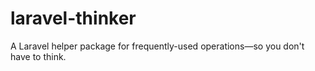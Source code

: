 # laravel-thinker
A Laravel helper package for frequently-used operations—so you don't have to think.
